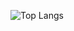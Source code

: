 ![Top Langs](https://github-readme-stats.vercel.app/api/top-langs/?username=dabideee13&theme=synthwave "Dabids' Top Languages Card")
